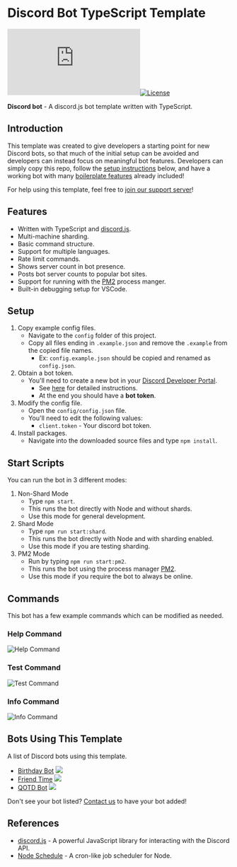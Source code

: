 # Discord Bot TypeScript Template

[![discord.js](https://img.shields.io/github/package-json/dependency-version/KevinNovak/Discord-Bot-TypeScript-Template/discord.js)](https://discord.js.org/)[![License](https://img.shields.io/badge/license-MIT-blue)](https://opensource.org/licenses/MIT)

**Discord bot** - A discord.js bot template written with TypeScript.

## Introduction

This template was created to give developers a starting point for new Discord bots, so that much of the initial setup can be avoided and developers can instead focus on meaningful bot features. Developers can simply copy this repo, follow the [setup instructions](#setup) below, and have a working bot with many [boilerplate features](#features) already included!

For help using this template, feel free to [join our support server](https://discord.gg/Vyf6fEWbVr)!

## Features

-   Written with TypeScript and [discord.js](https://discord.js.org/).
-   Multi-machine sharding.
-   Basic command structure.
-   Support for multiple languages.
-   Rate limit commands.
-   Shows server count in bot presence.
-   Posts bot server counts to popular bot sites.
-   Support for running with the [PM2](https://pm2.keymetrics.io/) process manger.
-   Built-in debugging setup for VSCode.

## Setup

1. Copy example config files.
    - Navigate to the `config` folder of this project.
    - Copy all files ending in `.example.json` and remove the `.example` from the copied file names.
        - Ex: `config.example.json` should be copied and renamed as `config.json`.
2. Obtain a bot token.
    - You'll need to create a new bot in your [Discord Developer Portal](https://discordapp.com/developers/applications/).
        - See [here](https://www.writebots.com/discord-bot-token/) for detailed instructions.
        - At the end you should have a **bot token**.
3. Modify the config file.
    - Open the `config/config.json` file.
    - You'll need to edit the following values:
        - `client.token` - Your discord bot token.
4. Install packages.
    - Navigate into the downloaded source files and type `npm install`.

## Start Scripts

You can run the bot in 3 different modes:

1. Non-Shard Mode
    - Type `npm start`.
    - This runs the bot directly with Node and without shards.
    - Use this mode for general development.
2. Shard Mode
    - Type `npm run start:shard`.
    - This runs the bot directly with Node and with sharding enabled.
    - Use this mode if you are testing sharding.
3. PM2 Mode
    - Run by typing `npm run start:pm2`.
    - This runs the bot using the process manager [PM2](https://pm2.keymetrics.io/).
    - Use this mode if you require the bot to always be online.

## Commands

This bot has a few example commands which can be modified as needed.

### Help Command

![Help Command](https://i.imgur.com/zOSyaNl.png)

### Test Command

![Test Command](https://i.imgur.com/rzpdTVA.png)

### Info Command

![Info Command](https://i.imgur.com/xw2H8th.png)

## Bots Using This Template

A list of Discord bots using this template.

-   [Birthday Bot](https://top.gg/bot/656621136808902656) ![](https://top.gg/api/widget/servers/656621136808902656.svg?noavatar=true)
-   [Friend Time](https://top.gg/bot/471091072546766849) ![](https://top.gg/api/widget/servers/471091072546766849.svg?noavatar=true)
-   [QOTD Bot](https://top.gg/bot/713586207119900693) ![](https://top.gg/api/widget/servers/713586207119900693.svg?noavatar=true)

Don't see your bot listed? [Contact us](https://discord.gg/Vyf6fEWbVr) to have your bot added!

## References

-   [discord.js](https://discord.js.org/) - A powerful JavaScript library for interacting with the Discord API.
-   [Node Schedule](https://github.com/node-schedule/node-schedule) - A cron-like job scheduler for Node.
